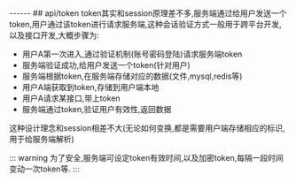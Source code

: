 <head>
     <title>EasySwoole 入门教程|swoole 入门教程|会话管理|token</title>
     <meta name="keywords" content="EasySwoole 入门教程|swoole 入门教程|会话管理|token"/>
     <meta name="description" content="EasySwoole 入门教程|swoole 入门教程|会话管理|token"/>
</head>
---<head>---
## api/token
token其实和session原理差不多,服务端通过给用户发送一个token,用户通过该token进行请求服务端,这种会话验证方式一般用于跨平台开发,以及接口开发,大概步骤为:

 * 用户A第一次进入,通过验证机制(账号密码登陆)请求服务端token
 * 服务端验证成功,给用户发送一个token(针对用户)
 * 服务端根据token,在服务端存储对应的数据(文件,mysql,redis等)
 * 用户A端获取到token,存储到用户端本地
 * 用户A请求某接口,带上token
 * 服务端通过token,验证用户有效性,返回数据
 
这种设计理念和session相差不大(无论如何变换,都是需要用户端存储相应的标识,用于给服务端解析) 


::: warning 
为了安全,服务端可设定token有效时间,以及加密token,每隔一段时间变动一次token等.
:::

